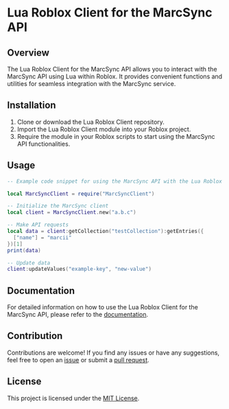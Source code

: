 # Lua Roblox Client for the MarcSync API

## Overview
The Lua Roblox Client for the MarcSync API allows you to interact with the MarcSync API using Lua within Roblox. It provides convenient functions and utilities for seamless integration with the MarcSync service.

## Installation
1. Clone or download the Lua Roblox Client repository.
2. Import the Lua Roblox Client module into your Roblox project.
3. Require the module in your Roblox scripts to start using the MarcSync API functionalities.

## Usage
```lua
-- Example code snippet for using the MarcSync API with the Lua Roblox Client

local MarcSyncClient = require("MarcSyncClient")

-- Initialize the MarcSync client
local client = MarcSyncClient.new("a.b.c")

-- Make API requests
local data = client:getCollection("testCollection"):getEntries({
  ["name"] = "marcii"
})[1]
print(data)

-- Update data
client:updateValues("example-key", "new-value")
```

## Documentation
For detailed information on how to use the Lua Roblox Client for the MarcSync API, please refer to the [documentation](https://docs.marcsync.dev).

## Contribution
Contributions are welcome! If you find any issues or have any suggestions, feel free to open an [issue](https://github.com/MarciiTheDev/marcsync-rbx-client/issues) or submit a [pull request](https://github.com/MarciiTheDev/marcsync-rbx-client/pulls).

## License
This project is licensed under the [MIT License](https://github.com/MarciiTheDev/marcsync-rbx-client/blob/main/LICENSE).
